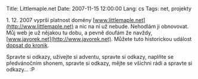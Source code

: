 Title: Littlemaple.net
Date: 2007-11-15 12:00:00
Lang: cs
Tags: net, projekty

1\. 12. 2007 vyprší platnost domény [www.littlemaple.net](http://www.littlemaple.net) a nic na ní už nebude. Nehodlám ji obnovovat. Můj web je už nějakou tu dobu, a pevně doufám že navždy, [www.javorek.net](http://www.javorek.net). Můžete tuto historickou událost [dopsat do kronik](http://cs.wikipedia.org/wiki/1._prosinec).

Spravte si odkazy, užívejte si adventu, spravte si odkazy, naplňte se předvánočním shonem, spravte si odkazy, mějte se všichni rádi a spravte si odkazy… :P

